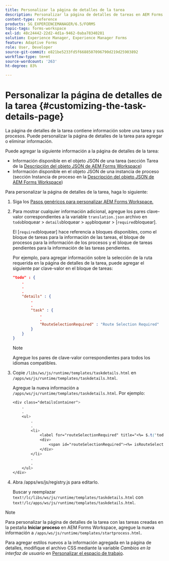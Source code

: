 ```yaml
---
title: Personalizar la página de detalles de la tarea
description: Personalizar la página de detalles de tareas en AEM Forms Workspace para modificar la información predeterminada que se muestra sobre una tarea.
content-type: reference
products: SG_EXPERIENCEMANAGER/6.5/FORMS
topic-tags: forms-workspace
exl-id: 48c24442-22d2-4d1a-9462-0aba78340281
solution: Experience Manager, Experience Manager Forms
feature: Adaptive Forms
role: User, Developer
source-git-commit: e821be5233fd5f6688507096790d219d25903892
workflow-type: tm+mt
source-wordcount: '263'
ht-degree: 83%

---
```


# Personalizar la página de detalles de la tarea {#customizing-the-task-details-page}

La página de detalles de la tarea contiene información sobre una tarea y sus procesos. Puede personalizar la página de detalles de la tarea para agregar o eliminar información.

Puede agregar la siguiente información a la página de detalles de la tarea:

* Información disponible en el objeto JSON de una tarea (sección Tarea de la [Descripción del objeto JSON de AEM Forms Workspace](/help/forms/using/html-workspace-json-object-description.md))
* Información disponible en el objeto JSON de una instancia de proceso (sección Instancia de proceso en la [Descripción del objeto JSON de AEM Forms Workspace](/help/forms/using/html-workspace-json-object-description.md))

Para personalizar la página de detalles de la tarea, haga lo siguiente:

1. Siga los [Pasos genéricos para personalizar AEM Forms Workspace.](/help/forms/using/generic-steps-html-workspace-customization.md)
1. Para mostrar cualquier información adicional, agregue los pares clave-valor correspondientes a la variable `translation.json` archivo en `todo`bloquear > `details`bloquear > `app`bloquear > [`required`bloquear].

   El [`required`bloquear] hace referencia a bloques disponibles, como el bloque de tareas para la información de las tareas, el bloque de procesos para la información de los procesos y el bloque de tareas pendientes para la información de las tareas pendientes.

   Por ejemplo, para agregar información sobre la selección de la ruta requerida en la página de detalles de la tarea, puede agregar el siguiente par clave-valor en el bloque de tareas:

   ```json
   "todo" : {
       .
       .
       .
       "details" : {
           .
           .
           "task" : {
               .
               .
               "RouteSelectionRequired" : "Route Selection Required"
           }
       }
   }
   ```

   >[!NOTE]
   >
   >Agregue los pares de clave-valor correspondientes para todos los idiomas compatibles.

1. Copie `/libs/ws/js/runtime/templates/taskdetails.html` en `/apps/ws/js/runtime/templates/taskdetails.html`.

   Agregue la nueva información a `/apps/ws/js/runtime/templates/taskdetails.html`. Por ejemplo:

   ```css
   <div class="detailsContainer">
       .
       .
       <ul>
           .
           .
           <li>
               <label for="routeSelectionRequired" title="<%= $.t('todo.details.task.RouteSelectionRequired')%>"><%= $.t('todo.details.task.RouteSelectionRequired')%></label>
               <div>
                   <span id="routeSelectionRequired"><%= isRouteSelectionRequired != null ? isRouteSelectionRequired : ''%></span>
               </div>
           </li>
           .
           .
       </ul>
   </div>
   ```

1. Abra /apps/ws/js/registry.js para editarlo.

   Buscar y reemplazar `text!/lc/libs/ws/js/runtime/templates/taskdetails.html` con `text!/lc/apps/ws/js/runtime/templates/taskdetails.html`.

>[!NOTE]
>
>Para personalizar la página de detalles de la tarea con las tareas creadas en la pestaña **Iniciar proceso** en AEM Forms Workspace, agregue la nueva información a `/apps/ws/js/runtime/templates/startprocess.html`.
>
>Para agregar estilos nuevos a la información agregada en la página de detalles, modifique el archivo CSS mediante la variable *Cambios en la interfaz de usuario* en [Personalizar el espacio de trabajo](changing-locale-user-interface.md).

